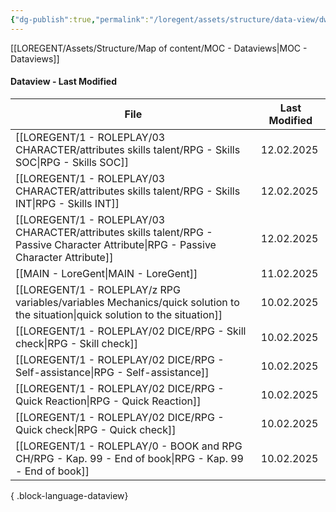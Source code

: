 ```yaml
---
{"dg-publish":true,"permalink":"/loregent/assets/structure/data-view/dw-last-modified/"}
---
```



[[LOREGENT/Assets/Structure/Map of content/MOC - Dataviews\|MOC - Dataviews]]

#### Dataview - Last Modified

| File                                                                                                                                    | Last Modified |
| --------------------------------------------------------------------------------------------------------------------------------------- | ------------- |
| [[LOREGENT/1 - ROLEPLAY/03 CHARACTER/attributes skills talent/RPG - Skills SOC\|RPG - Skills SOC]]                                   | 12.02.2025    |
| [[LOREGENT/1 - ROLEPLAY/03 CHARACTER/attributes skills talent/RPG - Skills INT\|RPG - Skills INT]]                                   | 12.02.2025    |
| [[LOREGENT/1 - ROLEPLAY/03 CHARACTER/attributes skills talent/RPG - Passive Character Attribute\|RPG - Passive Character Attribute]] | 12.02.2025    |
| [[MAIN - LoreGent\|MAIN - LoreGent]]                                                                                                 | 11.02.2025    |
| [[LOREGENT/1 - ROLEPLAY/z RPG variables/variables Mechanics/quick solution to the situation\|quick solution to the situation]]       | 10.02.2025    |
| [[LOREGENT/1 - ROLEPLAY/02 DICE/RPG - Skill check\|RPG - Skill check]]                                                               | 10.02.2025    |
| [[LOREGENT/1 - ROLEPLAY/02 DICE/RPG - Self-assistance\|RPG - Self-assistance]]                                                       | 10.02.2025    |
| [[LOREGENT/1 - ROLEPLAY/02 DICE/RPG - Quick Reaction\|RPG - Quick Reaction]]                                                         | 10.02.2025    |
| [[LOREGENT/1 - ROLEPLAY/02 DICE/RPG - Quick check\|RPG - Quick check]]                                                               | 10.02.2025    |
| [[LOREGENT/1 - ROLEPLAY/0 - BOOK and RPG CH/RPG - Kap. 99 - End of book\|RPG - Kap. 99 - End of book]]                               | 10.02.2025    |

{ .block-language-dataview}